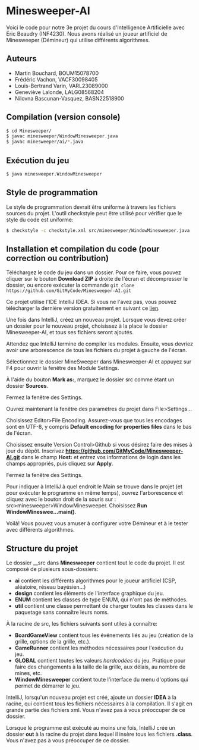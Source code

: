 # Minesweeper-AI   

Voici le code pour notre 3e projet du cours d'Intelligence Artificielle avec Éric Beaudry (INF4230). 
Nous avons réalisé un joueur artificiel de Minesweeper (Démineur) qui utilise différents algorithmes.

## Auteurs
+ Martin Bouchard, BOUM15078700
+ Frédéric Vachon, VACF30098405
+ Louis-Bertrand Varin, VARL23089000
+ Geneviève Lalonde, LALG08568204
+ Nilovna Bascunan-Vasquez, BASN22518900

## Compilation (version console)    
``` bash
$ cd Minesweeper/
$ javac minesweeper/WindowMinesweeper.java
$ javac minesweeper/ai/*.java
```

## Exécution du jeu   
``` bash
$ java minesweeper.WindowMinesweeper
```

## Style de programmation
Le style de programmation devrait être uniforme à travers les fichiers sources du projet.
L'outil checkstyle peut être utilisé pour vérifier que le style du code est uniforme:
``` bash
$ checkstyle -c checkstyle.xml src/minesweeper/WindowMinesweeper.java
```

## Installation et compilation du code (pour correction ou contribution)    
Téléchargez le code du jeu dans un dossier. Pour ce faire, vous pouvez cliquer sur le bouton __Download ZIP__ à droite de l'écran et décompresser le dossier, ou encore exécuter la commande `git clone https://github.com/GitMyCode/Minesweeper-AI.git`

Ce projet utilise l'IDE IntelliJ IDEA. Si vous ne l'avez pas, vous pouvez télécharger la dernière version gratuitement en suivant ce [lien](https://www.jetbrains.com/idea/download/). 

Une fois dans IntelliJ, créez un nouveau projet. Lorsque vous devez créer un dossier pour le nouveau projet, choisissez à la place le dossier Minesweeper-AI, et tous ses fichiers seront ajoutés.

Attendez que IntelliJ termine de compiler les modules. Ensuite, vous devriez avoir une arborescence de tous les fichiers du projet à gauche de l'écran.

Sélectionnez le dossier MineSweeper dans Minesweeper-AI et appuyez sur F4 pour ouvrir la fenêtre des Module Settings. 

À l'aide du bouton __Mark as:__, marquez le dossier src comme étant un dossier __Sources__. 

Fermez la fenêtre des Settings.

Ouvrez maintenant la fenêtre des paramètres du projet dans File>Settings... 

Choisissez Editor>File Encoding. Assurez-vous que tous les encodages sont en UTF-8, y compris __Default encoding for properties files__ dans le bas de l'écran. 

Choisissez ensuite Version Control>Github si vous désirez faire des mises à jour du dépôt. Inscrivez __https://github.com/GitMyCode/Minesweeper-AI.git__ dans le champ __Host:__ et entrez vos informations de login dans les champs appropriés, puis cliquez sur __Apply__.

Fermez la fenêtre des Settings.

Pour indiquer à IntelliJ à quel endroit le Main se trouve dans le projet (et pour exécuter le programme en même temps), ouvrez l'arborescence et cliquez avec le bouton droit de la souris sur : src>minesweeper>WindowMinesweeper. Choisissez __Run WindowMineswee...main()__.

Voilà! Vous pouvez vous amuser à configurer votre Démineur et à le tester avec différents algorithmes.

## Structure du projet    
Le dossier __src dans __Minesweeper__ contient tout le code du projet. Il est composé de plusieurs sous-dossiers:
+ __ai__ contient les différents algorithmes pour le joueur artificiel (CSP, aléatoire, réseau bayésien...)
+ __design__ contient les éléments de l'interface graphique du jeu.
+ __ENUM__ contient les classes de type ENUM, qui n'ont pas de méthodes.
+ __util__ contient une classe permettant de charger toutes les classes dans le paquetage sans connaître leurs noms.

À la racine de src, les fichiers suivants sont utiles à connaître:
+ __BoardGameView__ contient tous les événements liés au jeu (création de la grille, options de la grille, etc.).
+ __GameRunner__ contient les méthodes nécessaires pour l'exécution du jeu.
+ __GLOBAL__ contient toutes les valeurs *hardcodées* du jeu. Pratique pour faire des changements à la taille de la grille, aux délais, au nombre de mines, etc.
+ __WindowMinesweeper__ contient toute l'interface du menu d'options qui permet de démarrer le jeu.

IntelliJ, lorsqu'un nouveau projet est créé, ajoute un dossier __IDEA__ à la racine, qui contient tous les fichiers nécessaires à la compilation. Il s'agit en grande partie des fichiers xml. Vous n'avez pas à vous préoccuper de ce dossier.

Lorsque le programme est exécuté au moins une fois, IntelliJ crée un dossier __out__ à la racine du projet dans lequel il insère tous les fichiers __.class__. Vous n'avez pas à vous préoccuper de ce dossier.


